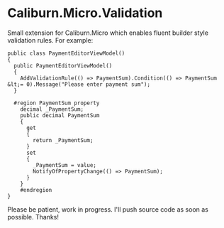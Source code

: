 # Caliburn.Micro.Validation
Small extension for Caliburn.Micro which enables fluent builder style validation rules. 
For example: 

```
public class PaymentEditorViewModel()
{
  public PaymentEditorViewModel()
  {
    AddValidationRule(() => PaymentSum).Condition(() => PaymentSum &lt;= 0).Message("Please enter payment sum");
  }
  
  #region PaymentSum property
    decimal _PaymentSum;
    public decimal PaymentSum
    {
      get
      {
        return _PaymentSum;
      }
      set
      {
        _PaymentSum = value;
        NotifyOfPropertyChange(() => PaymentSum);
      }
    }
    #endregion
}
```

Please be patient, work in progress. I'll push source code as soon as possible. Thanks!
